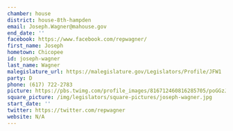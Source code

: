 ```yaml
---
chamber: house
district: house-8th-hampden
email: Joseph.Wagner@mahouse.gov
end_date: ''
facebook: https://www.facebook.com/repwagner/
first_name: Joseph
hometown: Chicopee
id: joseph-wagner
last_name: Wagner
malegislature_url: https://malegislature.gov/Legislators/Profile/JFW1
party: D
phone: (617) 722-2783
picture: https://pbs.twimg.com/profile_images/816712460816285705/poGGzJAM_400x400.jpg
square_picture: /img/legislators/square-pictures/joseph-wagner.jpg
start_date: ''
twitter: https://twitter.com/repwagner
website: N/A
---
```

